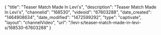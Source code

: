 {
    "title": "Teaser Match Made In Levi's",
    "description": "Teaser Match Made In Levi's",
    "channelid": "168530",
    "videoid": "67603288",
    "date_created": "1464908634",
    "date_modified": "1472599292",
    "type": "captivate",
    "layout": "channelVideo",
    "url": "\/levi-s\/teaser-match-made-in-levi-s\/168530-67603288"
}
